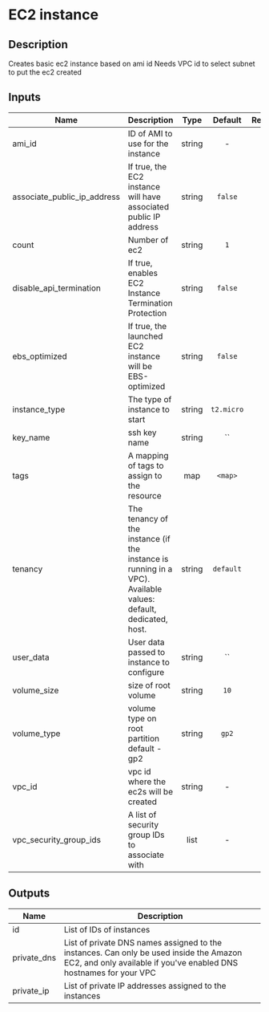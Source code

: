 # EC2 instance

## Description
Creates basic ec2 instance based on ami id
Needs VPC id to select subnet to put the ec2 created

## Inputs

| Name | Description | Type | Default | Required |
|------|-------------|:----:|:-----:|:-----:|
| ami_id | ID of AMI to use for the instance | string | - | yes |
| associate_public_ip_address | If true, the EC2 instance will have associated public IP address | string | `false` | no |
| count | Number of ec2 | string | `1` | no |
| disable_api_termination | If true, enables EC2 Instance Termination Protection | string | `false` | no |
| ebs_optimized | If true, the launched EC2 instance will be EBS-optimized | string | `false` | no |
| instance_type | The type of instance to start | string | `t2.micro` | no |
| key_name | ssh key name | string | `` | no |
| tags | A mapping of tags to assign to the resource | map | `<map>` | no |
| tenancy | The tenancy of the instance (if the instance is running in a VPC). Available values: default, dedicated, host. | string | `default` | no |
| user_data | User data passed to instance to configure | string | `` | no |
| volume_size | size of root volume | string | `10` | no |
| volume_type | volume type on root partition default - gp2 | string | `gp2` | no |
| vpc_id | vpc id where the ec2s will be created | string | - | yes |
| vpc_security_group_ids | A list of security group IDs to associate with | list | - | yes |

## Outputs

| Name | Description |
|------|-------------|
| id | List of IDs of instances |
| private_dns | List of private DNS names assigned to the instances. Can only be used inside the Amazon EC2, and only available if you've enabled DNS hostnames for your VPC |
| private_ip | List of private IP addresses assigned to the instances |

